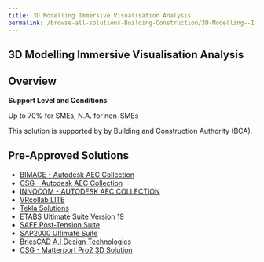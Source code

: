 ```yaml
---
title: 3D Modelling Immersive Visualisation Analysis
permalink: /browse-all-solutions-Building-Construction/3D-Modelling--Immersive-Visualisation-Analysis
---
```


## 3D Modelling Immersive Visualisation Analysis
## Overview

**Support Level and Conditions**

Up to 70% for SMEs, N.A. for non-SMEs

This solution is supported by by Building and Construction Authority (BCA).

## Pre-Approved Solutions

- <a href='/productivity-solutions-grant/solutionrepo/solution1212' target='_blank'>BIMAGE - Autodesk AEC Collection</a><br>
- <a href='/productivity-solutions-grant/solutionrepo/solution1217' target='_blank'>CSG - Autodesk AEC Collection</a><br>
- <a href='/productivity-solutions-grant/solutionrepo/solution1219' target='_blank'>INNOCOM - AUTODESK AEC COLLECTION</a><br>
- <a href='/productivity-solutions-grant/solutionrepo/solution1221' target='_blank'>VRcollab LITE</a><br>
- <a href='/productivity-solutions-grant/solutionrepo/solution1536' target='_blank'>Tekla Solutions</a><br>
- <a href='/productivity-solutions-grant/solutionrepo/solution2407' target='_blank'>ETABS Ultimate Suite Version 19</a><br>
- <a href='/productivity-solutions-grant/solutionrepo/solution2462' target='_blank'>SAFE Post-Tension Suite</a><br>
- <a href='/productivity-solutions-grant/solutionrepo/solution2484' target='_blank'>SAP2000 Ultimate Suite</a><br>
- <a href='/productivity-solutions-grant/solutionrepo/solution2735' target='_blank'>BricsCAD A.I Design Technologies</a><br>
- <a href='/productivity-solutions-grant/solutionrepo/solution2884' target='_blank'>CSG - Matterport Pro2 3D Solution</a><br>
